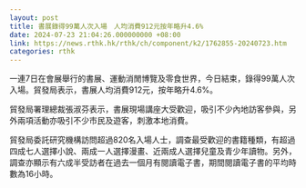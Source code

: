 ```yaml
---
layout: post
title: 書展錄得99萬人次入場　人均消費912元按年略升4.6%
date: 2024-07-23 21:04:26.000000000 +08:00
link: https://news.rthk.hk/rthk/ch/component/k2/1762855-20240723.htm
categories: rthk
---
```


一連7日在會展舉行的書展、運動消閒博覽及零食世界，今日結束，錄得99萬人次入場。貿發局表示，書展人均消費912元，按年略升4.6%。

貿發局署理總裁張淑芬表示，書展現場講座大受歡迎，吸引不少內地訪客參與，另外兩項活動亦吸引不少市民及遊客，刺激本地消費。

貿發局委託研究機構訪問超過820名入場人士，調查最受歡迎的書籍種類，有超過四成七人選擇小說、兩成一人選擇漫畫、近兩成人選擇兒童及青少年讀物。另外，調查亦顯示有六成半受訪者在過去一個月有閱讀電子書，期間閱讀電子書的平均時數為16小時。
